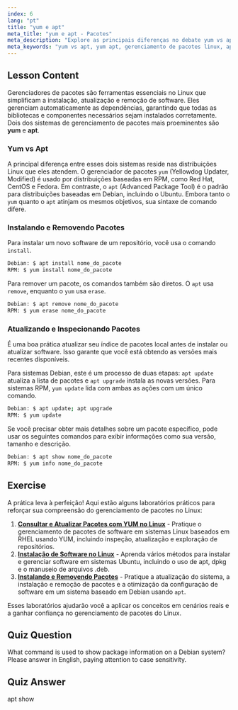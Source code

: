 ```yaml
---
index: 6
lang: "pt"
title: "yum e apt"
meta_title: "yum e apt - Pacotes"
meta_description: "Explore as principais diferenças no debate yum vs apt. Este guia aborda como usar yum e apt para instalar, remover e atualizar pacotes em sistemas Linux baseados em RPM e Debian."
meta_keywords: "yum vs apt, yum apt, gerenciamento de pacotes linux, apt, yum, debian, red hat, instalar pacotes, atualizar pacotes, comandos linux"
---
```


## Lesson Content

Gerenciadores de pacotes são ferramentas essenciais no Linux que simplificam a instalação, atualização e remoção de software. Eles gerenciam automaticamente as dependências, garantindo que todas as bibliotecas e componentes necessários sejam instalados corretamente. Dois dos sistemas de gerenciamento de pacotes mais proeminentes são **yum** e **apt**.

### Yum vs Apt

A principal diferença entre esses dois sistemas reside nas distribuições Linux que eles atendem. O gerenciador de pacotes `yum` (Yellowdog Updater, Modified) é usado por distribuições baseadas em RPM, como Red Hat, CentOS e Fedora. Em contraste, o `apt` (Advanced Package Tool) é o padrão para distribuições baseadas em Debian, incluindo o Ubuntu. Embora tanto o `yum` quanto o `apt` atinjam os mesmos objetivos, sua sintaxe de comando difere.

### Instalando e Removendo Pacotes

Para instalar um novo software de um repositório, você usa o comando `install`.

```bash
Debian: $ apt install nome_do_pacote
RPM: $ yum install nome_do_pacote
```

Para remover um pacote, os comandos também são diretos. O `apt` usa `remove`, enquanto o `yum` usa `erase`.

```bash
Debian: $ apt remove nome_do_pacote
RPM: $ yum erase nome_do_pacote
```

### Atualizando e Inspecionando Pacotes

É uma boa prática atualizar seu índice de pacotes local antes de instalar ou atualizar software. Isso garante que você está obtendo as versões mais recentes disponíveis.

Para sistemas Debian, este é um processo de duas etapas: `apt update` atualiza a lista de pacotes e `apt upgrade` instala as novas versões. Para sistemas RPM, `yum update` lida com ambas as ações com um único comando.

```bash
Debian: $ apt update; apt upgrade
RPM: $ yum update
```

Se você precisar obter mais detalhes sobre um pacote específico, pode usar os seguintes comandos para exibir informações como sua versão, tamanho e descrição.

```bash
Debian: $ apt show nome_do_pacote
RPM: $ yum info nome_do_pacote
```

## Exercise

A prática leva à perfeição! Aqui estão alguns laboratórios práticos para reforçar sua compreensão do gerenciamento de pacotes no Linux:

1. **[Consultar e Atualizar Pacotes com YUM no Linux](https://labex.io/pt/labs/rhel-query-and-update-packages-with-yum-in-linux-590869)** - Pratique o gerenciamento de pacotes de software em sistemas Linux baseados em RHEL usando YUM, incluindo inspeção, atualização e exploração de repositórios.
2. **[Instalação de Software no Linux](https://labex.io/pt/labs/linux-software-installation-on-linux-18005)** - Aprenda vários métodos para instalar e gerenciar software em sistemas Ubuntu, incluindo o uso de apt, dpkg e o manuseio de arquivos .deb.
3. **[Instalando e Removendo Pacotes](https://labex.io/pt/labs/linux-installing-and-removing-packages-385380)** - Pratique a atualização do sistema, a instalação e remoção de pacotes e a otimização da configuração de software em um sistema baseado em Debian usando `apt`.

Esses laboratórios ajudarão você a aplicar os conceitos em cenários reais e a ganhar confiança no gerenciamento de pacotes do Linux.

## Quiz Question

What command is used to show package information on a Debian system? Please answer in English, paying attention to case sensitivity.

## Quiz Answer

apt show
